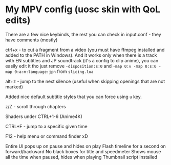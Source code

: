 # My MPV config (uosc skin with QoL edits)

There are a few nice keybinds, the rest you can check in input.conf - they have comments (mostly)

ctrl+x - to cut a fragment from a video (you must have ffmpeg installed and added to the PATH in Windows). And it works only when there is a track with EN subtitles and JP soundtrack (it's a config to clip anime), you can easily edit it tho just remove `-disposition:s:0` and `-map 0:v -map 0:s:0 -map 0:a:m:language:jpn` from `slicing.lua`

alt+z - jump to the next silence (useful when skipping openings that are not marked)

Added nice default subtitle styles that you can force using `u` key.

z/Z - scroll through chapters

Shaders under CTRL+1-6 (Anime4K)

CTRL+F - jump to a specific given time

F12 - help menu or command finder xD

Entire UI pops up on pause and hides on play
Flash timeline for a second on forward/backward
No black boxes for title and speedmeter
Shows mouse all the time when paused, hides when playing
Thumbnail script installed
